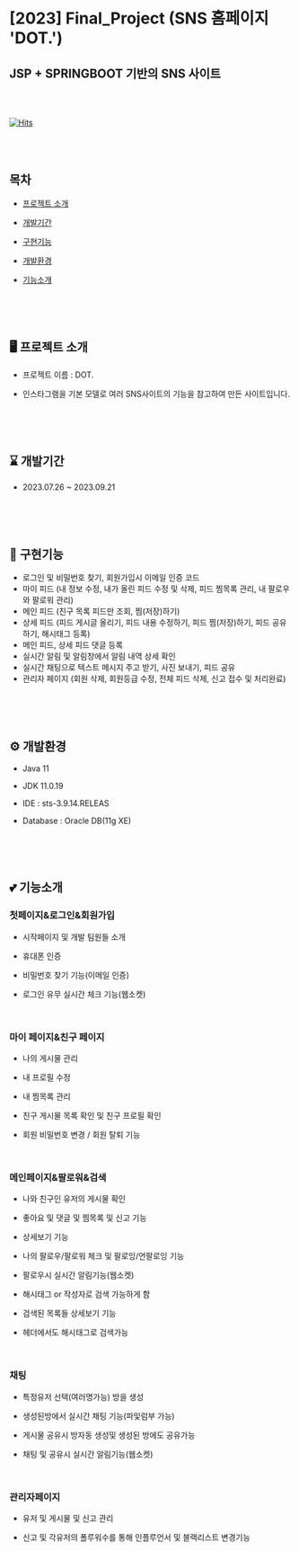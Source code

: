 # [2023] Final_Project (SNS 홈페이지 'DOT.')
## JSP + SPRINGBOOT 기반의 SNS 사이트

<br><br>

[![Hits](https://hits.seeyoufarm.com/api/count/incr/badge.svg?url=https%3A%2F%2Fgithub.com%2Fyeoneeeeeee&count_bg=%23F0406A&title_bg=%23555555&icon=&icon_color=%23E7E7E7&title=hits&edge_flat=false)](https://hits.seeyoufarm.com)

<br><br>

## 목차
  - [프로젝트 소개](#-프로젝트-소개)
   
  - [개발기간](#-개발기간)
  
  - [구현기능](#-구현기능)
  
  - [개발환경](#-개발환경)
  
  - [기능소개](#-기능소개)

<br><br><br>

## 🖥️ 프로젝트 소개
- 프로젝트 이름 : DOT.

- 인스타그램을 기본 모델로 여러 SNS사이트의 기능을 참고하여 만든 사이트입니다.

<br><br><br>

## ⌛ 개발기간
- 2023.07.26 ~ 2023.09.21

<br><br><br>

## 🌟 구현기능
- 로그인 및 비밀번호 찾기, 회원가입시 이메일 인증 코드
- 마이 피드 (내 정보 수정, 내가 올린 피드 수정 및 삭제, 피드 찜목록 관리, 내 팔로우와 팔로워 
관리)
- 메인 피드 (친구 목록 피드만 조회, 찜(저장)하기)
- 상세 피드 (피드 게시글 올리기, 피드 내용 수정하기, 피드 찜(저장)하기, 피드 공유하기, 
해시태그 등록)
- 메인 피드, 상세 피드 댓글 등록 
- 실시간 알림 및 알림창에서 알림 내역 상세 확인
- 실시간 채팅으로 텍스트 메시지 주고 받기, 사진 보내기, 피드 공유
- 관리자 페이지 (회원 삭제, 회원등급 수정, 전체 피드 삭제, 신고 접수 및 처리완료)

<br><br><br>

## ⚙️ 개발환경
- Java 11
  
- JDK 11.0.19
  
- IDE : sts-3.9.14.RELEAS
  
- Database : Oracle DB(11g XE)

<br><br><br>

## 💕 기능소개
### 첫페이지&로그인&회원가입
- 시작페이지 및 개발 팀원들 소개

- 휴대폰 인증

- 비밀번호 찾기 기능(이메일 인증)

- 로그인 유무 실시간 체크 기능(웹소켓)

<br>

### 마이 페이지&친구 페이지
- 나의 게시물 관리

- 내 프로필 수정

- 내 찜목록 관리

- 친구 게시물 목록 확인 및 친구 프로필 확인

- 회원 비밀번호 변경 / 회원 탈퇴 기능

<br>

### 메인페이지&팔로워&검색
- 나와 친구인 유저의 게시물 확인

- 좋아요 및 댓글 및 찜목록 및 신고 기능

- 상세보기 기능

- 나의 팔로우/팔로워 체크 및 팔로잉/언팔로잉 기능

- 팔로우시 실시간 알림기능(웹소켓)

- 해시태그 or 작성자로 검색 가능하게 함

- 검색된 목록들 상세보기 기능

- 헤더에서도 해시태그로 검색가능

<br>

### 채팅
- 특정유저 선택(여러명가능) 방을 생성

- 생성된방에서 실시간 채팅 기능(파잋럼부 가능)

- 게시물 공유시 방자동 생성및 생성된 방에도 공유가능

- 채팅 및 공유시 실시간 알림기능(웹소켓)

<br>

### 관리자페이지
- 유저 및 게시물 및 신고 관리

- 신고 및 각유저의 폴루워수를 통해 인플루언서 및 블랙리스트 변경기능
